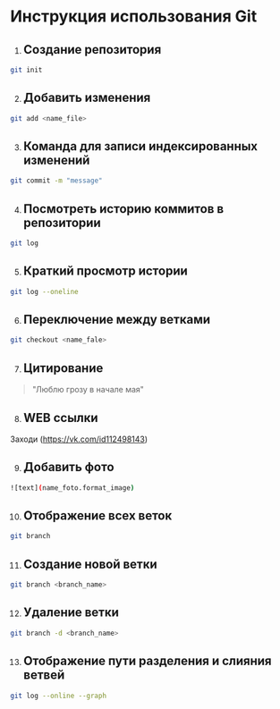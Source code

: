 # Инструкция использования Git

1. ## Создание репозитория
```sh
git init
```

2. ## Добавить изменения 
```sh
git add <name_file>
```

3. ## Команда для записи индексированных изменений
```sh
git commit -m "message"
```

4. ## Посмотреть историю коммитов в репозитории
```sh
git log
```

5. ## Краткий просмотр истории
```sh
git log --oneline
```

6. ## Переключение между ветками
```sh
git checkout <name_fale>
```

7. ## Цитирование 
> "Люблю грозу в начале мая"

8. ## WEB ссылки
Заходи (https://vk.com/id112498143)

9. ## Добавить фото
```sh
![text](name_foto.format_image)
```

10. ## Отображение всех веток
```sh
git branch
```

11. ## Создание новой ветки
```sh
git branch <branch_name>
```

12. ## Удаление ветки
```sh
git branch -d <branch_name>
```
13. ## Отображение пути разделения и слияния ветвей
```sh
git log --online --graph
```

